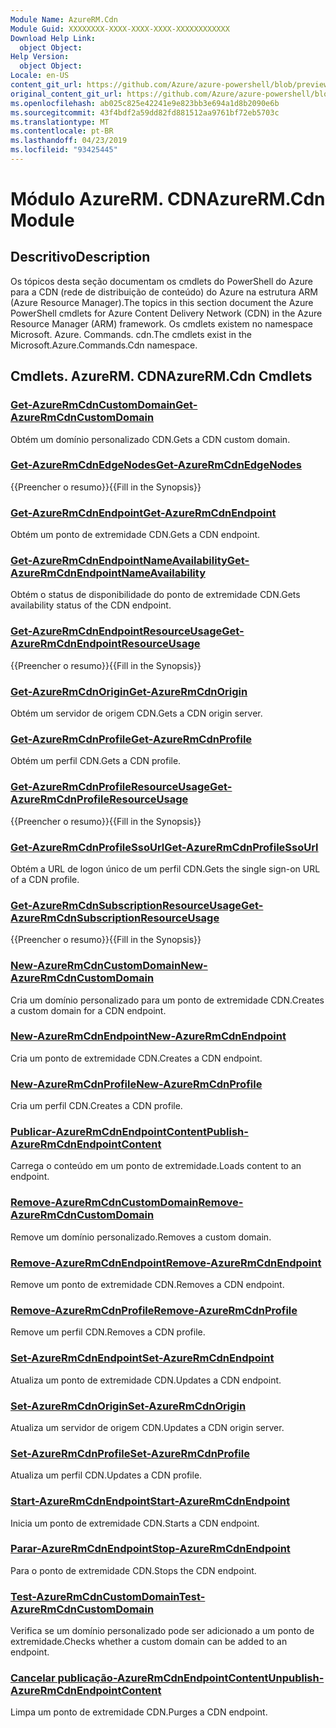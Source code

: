 ```yaml
---
Module Name: AzureRM.Cdn
Module Guid: XXXXXXXX-XXXX-XXXX-XXXX-XXXXXXXXXXXX
Download Help Link:
  object Object: 
Help Version:
  object Object: 
Locale: en-US
content_git_url: https://github.com/Azure/azure-powershell/blob/preview/src/ResourceManager/Cdn/Commands.Cdn/help/AzureRM.Cdn.md
original_content_git_url: https://github.com/Azure/azure-powershell/blob/preview/src/ResourceManager/Cdn/Commands.Cdn/help/AzureRM.Cdn.md
ms.openlocfilehash: ab025c825e42241e9e823bb3e694a1d8b2090e6b
ms.sourcegitcommit: 43f4bdf2a59dd82fd881512aa9761bf72eb5703c
ms.translationtype: MT
ms.contentlocale: pt-BR
ms.lasthandoff: 04/23/2019
ms.locfileid: "93425445"
---
```

# <span data-ttu-id="0138a-101">Módulo AzureRM. CDN</span><span class="sxs-lookup"><span data-stu-id="0138a-101">AzureRM.Cdn Module</span></span>
## <span data-ttu-id="0138a-102">Descritivo</span><span class="sxs-lookup"><span data-stu-id="0138a-102">Description</span></span>
<span data-ttu-id="0138a-103">Os tópicos desta seção documentam os cmdlets do PowerShell do Azure para a CDN (rede de distribuição de conteúdo) do Azure na estrutura ARM (Azure Resource Manager).</span><span class="sxs-lookup"><span data-stu-id="0138a-103">The topics in this section document the Azure PowerShell cmdlets for Azure Content Delivery Network (CDN) in the Azure Resource Manager (ARM) framework.</span></span> <span data-ttu-id="0138a-104">Os cmdlets existem no namespace Microsoft. Azure. Commands. cdn.</span><span class="sxs-lookup"><span data-stu-id="0138a-104">The cmdlets exist in the Microsoft.Azure.Commands.Cdn namespace.</span></span>

## <span data-ttu-id="0138a-105">Cmdlets. AzureRM. CDN</span><span class="sxs-lookup"><span data-stu-id="0138a-105">AzureRM.Cdn Cmdlets</span></span>
### [<span data-ttu-id="0138a-106">Get-AzureRmCdnCustomDomain</span><span class="sxs-lookup"><span data-stu-id="0138a-106">Get-AzureRmCdnCustomDomain</span></span>](Get-AzureRmCdnCustomDomain.md)
<span data-ttu-id="0138a-107">Obtém um domínio personalizado CDN.</span><span class="sxs-lookup"><span data-stu-id="0138a-107">Gets a CDN custom domain.</span></span>

### [<span data-ttu-id="0138a-108">Get-AzureRmCdnEdgeNodes</span><span class="sxs-lookup"><span data-stu-id="0138a-108">Get-AzureRmCdnEdgeNodes</span></span>](Get-AzureRmCdnEdgeNodes.md)
<span data-ttu-id="0138a-109">{{Preencher o resumo}}</span><span class="sxs-lookup"><span data-stu-id="0138a-109">{{Fill in the Synopsis}}</span></span>

### [<span data-ttu-id="0138a-110">Get-AzureRmCdnEndpoint</span><span class="sxs-lookup"><span data-stu-id="0138a-110">Get-AzureRmCdnEndpoint</span></span>](Get-AzureRmCdnEndpoint.md)
<span data-ttu-id="0138a-111">Obtém um ponto de extremidade CDN.</span><span class="sxs-lookup"><span data-stu-id="0138a-111">Gets a CDN endpoint.</span></span>

### [<span data-ttu-id="0138a-112">Get-AzureRmCdnEndpointNameAvailability</span><span class="sxs-lookup"><span data-stu-id="0138a-112">Get-AzureRmCdnEndpointNameAvailability</span></span>](Get-AzureRmCdnEndpointNameAvailability.md)
<span data-ttu-id="0138a-113">Obtém o status de disponibilidade do ponto de extremidade CDN.</span><span class="sxs-lookup"><span data-stu-id="0138a-113">Gets availability status of the CDN endpoint.</span></span>

### [<span data-ttu-id="0138a-114">Get-AzureRmCdnEndpointResourceUsage</span><span class="sxs-lookup"><span data-stu-id="0138a-114">Get-AzureRmCdnEndpointResourceUsage</span></span>](Get-AzureRmCdnEndpointResourceUsage.md)
<span data-ttu-id="0138a-115">{{Preencher o resumo}}</span><span class="sxs-lookup"><span data-stu-id="0138a-115">{{Fill in the Synopsis}}</span></span>

### [<span data-ttu-id="0138a-116">Get-AzureRmCdnOrigin</span><span class="sxs-lookup"><span data-stu-id="0138a-116">Get-AzureRmCdnOrigin</span></span>](Get-AzureRmCdnOrigin.md)
<span data-ttu-id="0138a-117">Obtém um servidor de origem CDN.</span><span class="sxs-lookup"><span data-stu-id="0138a-117">Gets a CDN origin server.</span></span>

### [<span data-ttu-id="0138a-118">Get-AzureRmCdnProfile</span><span class="sxs-lookup"><span data-stu-id="0138a-118">Get-AzureRmCdnProfile</span></span>](Get-AzureRmCdnProfile.md)
<span data-ttu-id="0138a-119">Obtém um perfil CDN.</span><span class="sxs-lookup"><span data-stu-id="0138a-119">Gets a CDN profile.</span></span>

### [<span data-ttu-id="0138a-120">Get-AzureRmCdnProfileResourceUsage</span><span class="sxs-lookup"><span data-stu-id="0138a-120">Get-AzureRmCdnProfileResourceUsage</span></span>](Get-AzureRmCdnProfileResourceUsage.md)
<span data-ttu-id="0138a-121">{{Preencher o resumo}}</span><span class="sxs-lookup"><span data-stu-id="0138a-121">{{Fill in the Synopsis}}</span></span>

### [<span data-ttu-id="0138a-122">Get-AzureRmCdnProfileSsoUrl</span><span class="sxs-lookup"><span data-stu-id="0138a-122">Get-AzureRmCdnProfileSsoUrl</span></span>](Get-AzureRmCdnProfileSsoUrl.md)
<span data-ttu-id="0138a-123">Obtém a URL de logon único de um perfil CDN.</span><span class="sxs-lookup"><span data-stu-id="0138a-123">Gets the single sign-on URL of a CDN profile.</span></span>

### [<span data-ttu-id="0138a-124">Get-AzureRmCdnSubscriptionResourceUsage</span><span class="sxs-lookup"><span data-stu-id="0138a-124">Get-AzureRmCdnSubscriptionResourceUsage</span></span>](Get-AzureRmCdnSubscriptionResourceUsage.md)
<span data-ttu-id="0138a-125">{{Preencher o resumo}}</span><span class="sxs-lookup"><span data-stu-id="0138a-125">{{Fill in the Synopsis}}</span></span>

### [<span data-ttu-id="0138a-126">New-AzureRmCdnCustomDomain</span><span class="sxs-lookup"><span data-stu-id="0138a-126">New-AzureRmCdnCustomDomain</span></span>](New-AzureRmCdnCustomDomain.md)
<span data-ttu-id="0138a-127">Cria um domínio personalizado para um ponto de extremidade CDN.</span><span class="sxs-lookup"><span data-stu-id="0138a-127">Creates a custom domain for a CDN endpoint.</span></span>

### [<span data-ttu-id="0138a-128">New-AzureRmCdnEndpoint</span><span class="sxs-lookup"><span data-stu-id="0138a-128">New-AzureRmCdnEndpoint</span></span>](New-AzureRmCdnEndpoint.md)
<span data-ttu-id="0138a-129">Cria um ponto de extremidade CDN.</span><span class="sxs-lookup"><span data-stu-id="0138a-129">Creates a CDN endpoint.</span></span>

### [<span data-ttu-id="0138a-130">New-AzureRmCdnProfile</span><span class="sxs-lookup"><span data-stu-id="0138a-130">New-AzureRmCdnProfile</span></span>](New-AzureRmCdnProfile.md)
<span data-ttu-id="0138a-131">Cria um perfil CDN.</span><span class="sxs-lookup"><span data-stu-id="0138a-131">Creates a CDN profile.</span></span>

### [<span data-ttu-id="0138a-132">Publicar-AzureRmCdnEndpointContent</span><span class="sxs-lookup"><span data-stu-id="0138a-132">Publish-AzureRmCdnEndpointContent</span></span>](Publish-AzureRmCdnEndpointContent.md)
<span data-ttu-id="0138a-133">Carrega o conteúdo em um ponto de extremidade.</span><span class="sxs-lookup"><span data-stu-id="0138a-133">Loads content to an endpoint.</span></span>

### [<span data-ttu-id="0138a-134">Remove-AzureRmCdnCustomDomain</span><span class="sxs-lookup"><span data-stu-id="0138a-134">Remove-AzureRmCdnCustomDomain</span></span>](Remove-AzureRmCdnCustomDomain.md)
<span data-ttu-id="0138a-135">Remove um domínio personalizado.</span><span class="sxs-lookup"><span data-stu-id="0138a-135">Removes a custom domain.</span></span>

### [<span data-ttu-id="0138a-136">Remove-AzureRmCdnEndpoint</span><span class="sxs-lookup"><span data-stu-id="0138a-136">Remove-AzureRmCdnEndpoint</span></span>](Remove-AzureRmCdnEndpoint.md)
<span data-ttu-id="0138a-137">Remove um ponto de extremidade CDN.</span><span class="sxs-lookup"><span data-stu-id="0138a-137">Removes a CDN endpoint.</span></span>

### [<span data-ttu-id="0138a-138">Remove-AzureRmCdnProfile</span><span class="sxs-lookup"><span data-stu-id="0138a-138">Remove-AzureRmCdnProfile</span></span>](Remove-AzureRmCdnProfile.md)
<span data-ttu-id="0138a-139">Remove um perfil CDN.</span><span class="sxs-lookup"><span data-stu-id="0138a-139">Removes a CDN profile.</span></span>

### [<span data-ttu-id="0138a-140">Set-AzureRmCdnEndpoint</span><span class="sxs-lookup"><span data-stu-id="0138a-140">Set-AzureRmCdnEndpoint</span></span>](Set-AzureRmCdnEndpoint.md)
<span data-ttu-id="0138a-141">Atualiza um ponto de extremidade CDN.</span><span class="sxs-lookup"><span data-stu-id="0138a-141">Updates a CDN endpoint.</span></span>

### [<span data-ttu-id="0138a-142">Set-AzureRmCdnOrigin</span><span class="sxs-lookup"><span data-stu-id="0138a-142">Set-AzureRmCdnOrigin</span></span>](Set-AzureRmCdnOrigin.md)
<span data-ttu-id="0138a-143">Atualiza um servidor de origem CDN.</span><span class="sxs-lookup"><span data-stu-id="0138a-143">Updates a CDN origin server.</span></span>

### [<span data-ttu-id="0138a-144">Set-AzureRmCdnProfile</span><span class="sxs-lookup"><span data-stu-id="0138a-144">Set-AzureRmCdnProfile</span></span>](Set-AzureRmCdnProfile.md)
<span data-ttu-id="0138a-145">Atualiza um perfil CDN.</span><span class="sxs-lookup"><span data-stu-id="0138a-145">Updates a CDN profile.</span></span>

### [<span data-ttu-id="0138a-146">Start-AzureRmCdnEndpoint</span><span class="sxs-lookup"><span data-stu-id="0138a-146">Start-AzureRmCdnEndpoint</span></span>](Start-AzureRmCdnEndpoint.md)
<span data-ttu-id="0138a-147">Inicia um ponto de extremidade CDN.</span><span class="sxs-lookup"><span data-stu-id="0138a-147">Starts a CDN endpoint.</span></span>

### [<span data-ttu-id="0138a-148">Parar-AzureRmCdnEndpoint</span><span class="sxs-lookup"><span data-stu-id="0138a-148">Stop-AzureRmCdnEndpoint</span></span>](Stop-AzureRmCdnEndpoint.md)
<span data-ttu-id="0138a-149">Para o ponto de extremidade CDN.</span><span class="sxs-lookup"><span data-stu-id="0138a-149">Stops the CDN endpoint.</span></span>

### [<span data-ttu-id="0138a-150">Test-AzureRmCdnCustomDomain</span><span class="sxs-lookup"><span data-stu-id="0138a-150">Test-AzureRmCdnCustomDomain</span></span>](Test-AzureRmCdnCustomDomain.md)
<span data-ttu-id="0138a-151">Verifica se um domínio personalizado pode ser adicionado a um ponto de extremidade.</span><span class="sxs-lookup"><span data-stu-id="0138a-151">Checks whether a custom domain can be added to an endpoint.</span></span>

### [<span data-ttu-id="0138a-152">Cancelar publicação-AzureRmCdnEndpointContent</span><span class="sxs-lookup"><span data-stu-id="0138a-152">Unpublish-AzureRmCdnEndpointContent</span></span>](Unpublish-AzureRmCdnEndpointContent.md)
<span data-ttu-id="0138a-153">Limpa um ponto de extremidade CDN.</span><span class="sxs-lookup"><span data-stu-id="0138a-153">Purges a CDN endpoint.</span></span>

